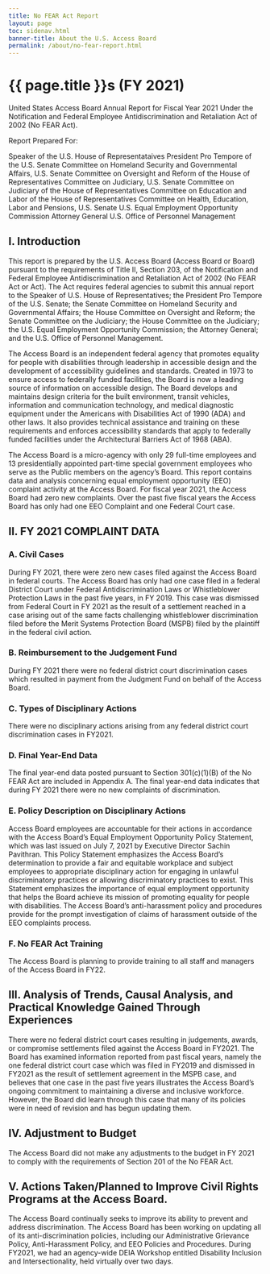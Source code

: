 ```yaml
---
title: No FEAR Act Report
layout: page
toc: sidenav.html
banner-title: About the U.S. Access Board
permalink: /about/no-fear-report.html
---
```


# {{ page.title }}s (FY 2021)

United States Access Board
Annual Report for Fiscal Year 2021
Under the Notification and Federal
Employee Antidiscrimination and
Retaliation Act of 2002 (No FEAR Act).

Report Prepared For:

Speaker of the U.S. House of Representataives
President Pro Tempore of the U.S. Senate
Committee on Homeland Security and Governmental Affairs, U.S. Senate
Committee on Oversight and Reform of the House of Representatives
Committee on Judiciary, U.S. Senate 
Committee on Judiciary of the House of Representatives
Committee on Education and Labor of the House of Representatives
Committee on Health, Education, Labor and Pensions, U.S. Senate
U.S. Equal Employment Opportunity Commission
Attorney General
U.S. Office of Personnel Management

## I. Introduction

This report is prepared by the U.S. Access Board (Access Board or Board) pursuant to the requirements of Title II, Section 203, of the Notification and Federal Employee Antidiscrimination and Retaliation Act of 2002 (No FEAR Act or Act). The Act requires federal agencies to submit this annual report to the Speaker of U.S. House of Representatives; the President Pro Tempore of the U.S. Senate; the Senate Committee on Homeland Security and Governmental Affairs; the House Committee on Oversight and Reform; the Senate Committee on the Judiciary; the House Committee on the Judiciary; the U.S. Equal Employment Opportunity Commission; the Attorney General; and the U.S. Office of Personnel Management.

The Access Board is an independent federal agency that promotes equality for people with disabilities through leadership in accessible design and the development of accessibility guidelines and standards. Created in 1973 to ensure access to federally funded facilities, the Board is now a leading source of information on accessible design. The Board develops and maintains design criteria for the built environment, transit vehicles, information and communication technology, and medical diagnostic equipment under the Americans with Disabilities Act of 1990 (ADA) and other laws. It also provides technical assistance and training on these requirements and enforces accessibility standards that apply to federally funded facilities under the Architectural Barriers Act of 1968 (ABA).

The Access Board is a micro-agency with only 29 full-time employees and 13 presidentially appointed part-time special government employees who serve as the Public members on the agency’s Board. This report contains data and analysis concerning equal employment opportunity (EEO) complaint activity at the Access Board. For fiscal year 2021, the Access Board had zero new complaints. Over the past five fiscal years the Access Board has only had one EEO Complaint and one Federal Court case.

## II. FY 2021 COMPLAINT DATA

### A.  Civil Cases

During FY 2021, there were zero new cases filed against the Access Board in federal courts. The Access Board has only had one case filed in a federal District Court under Federal Antidiscrimination Laws or Whistleblower Protection Laws in the past five years, in FY 2019. This case was dismissed from Federal Court in FY 2021 as the result of a settlement reached in a case arising out of the same facts challenging whistleblower discrimination filed before the Merit Systems Protection Board (MSPB) filed by the plaintiff in the federal civil action.

### B.  Reimbursement to the Judgement Fund

During FY 2021 there were no federal district court discrimination cases which resulted in payment from the Judgment Fund on behalf of the Access Board.

### C.  Types of Disciplinary Actions

There were no disciplinary actions arising from any federal district court discrimination cases in FY2021.

### D. Final Year-End Data

The final year-end data posted pursuant to Section 301(c)(1)(B) of the No FEAR Act are included in Appendix A. The final year-end data indicates that during FY 2021 there were no new complaints of discrimination.

### E.  Policy Description on Disciplinary Actions

Access Board employees are accountable for their actions in accordance with the Access Board’s Equal Employment Opportunity Policy Statement, which was last issued on July 7, 2021 by Executive Director Sachin Pavithran. This Policy Statement emphasizes the Access Board’s determination to provide a fair and equitable workplace and subject employees to appropriate disciplinary action for engaging in unlawful discriminatory practices or allowing discriminatory practices to exist. This Statement emphasizes the importance of equal employment opportunity that helps the Board achieve its mission of promoting equality for people with disabilities. The Access Board’s anti-harassment policy and procedures provide for the prompt investigation of claims of harassment outside of the EEO complaints process.

### F.  No FEAR Act Training

The Access Board is planning to provide training to all staff and managers of the Access Board in FY22.

## III.  Analysis of Trends, Causal Analysis, and Practical Knowledge Gained Through Experiences

There were no federal district court cases resulting in judgements, awards, or compromise settlements filed against the Access Board in FY2021. The Board has examined information reported from past fiscal years, namely the one federal district court case which was filed in FY2019 and dismissed in FY2021 as the result of settlement agreement in the MSPB case, and believes that one case in the past five years illustrates the Access Board’s ongoing commitment to maintaining a diverse and inclusive workforce. However, the Board did learn through this case that many of its policies were in need of revision and has begun updating them.

## IV.  Adjustment to Budget

The Access Board did not make any adjustments to the budget in FY 2021 to comply with the requirements of Section 201 of the No FEAR Act.

## V.  Actions Taken/Planned to Improve Civil Rights Programs at the Access Board.

The Access Board continually seeks to improve its ability to prevent and address discrimination. The Access Board has been working on updating all of its anti-discrimination policies, including our Administrative Grievance Policy, Anti-Harassment Policy, and EEO Policies and Procedures. During FY2021, we had an agency-wide DEIA Workshop entitled Disability Inclusion and Intersectionality, held virtually over two days.

